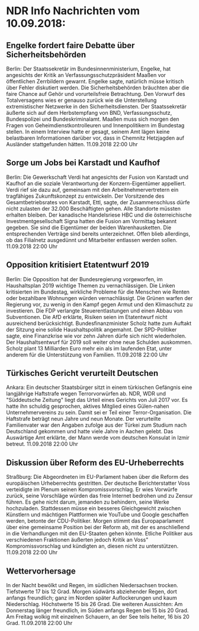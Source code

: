 # NDR Info Nachrichten vom 10.09.2018:


## Engelke fordert faire Debatte über Sicherheitsbehörden
Berlin: Der Staatssekretär im Bundesinnenministerium, Engelke, hat angesichts der Kritik an Verfassungsschutzpräsident Maaßen vor öffentlichen Zerrbildern gewarnt. Engelke sagte, natürlich müsse kritisch über Fehler diskutiert werden. Die Sicherheitsbehörden bräuchten aber die faire Chance auf Gehör und vorurteilsfreie Betrachtung. Den Vorwurf des Totalversagens wies er genauso zurück wie die Unterstellung extremistischer Netzwerke in den Sicherheitsdiensten. Der Staatssekretär äußerte sich auf dem Herbstempfang von BND, Verfassungsschutz, Bundespolizei und Bundeskriminalamt. Maaßen muss sich morgen den Fragen von Geheimdienstkontrolleuren und Innenpolitikern im Bundestag stellen. In einem Interview hatte er gesagt, seinem Amt lägen keine belastbaren Informationen darüber vor, dass in Chemnitz Hetzjagden auf Ausländer stattgefunden hätten. 11.09.2018 22:00 Uhr 

## Sorge um Jobs bei Karstadt und Kaufhof
Berlin: Die Gewerkschaft Verdi hat angesichts der Fusion von Karstadt und Kaufhof an die soziale Verantwortung der Konzern-Eigentümer appelliert. Verdi rief sie dazu auf, gemeinsam mit den Arbeitnehmervertretern ein tragfähiges Zukunftskonzept zu entwickeln. Der Vorsitzende des Gesamtbetriebsrates von Karstadt, Ettl, sagte, der Zusammenschluss dürfe nicht zulasten der 32.000 Beschäftigten gehen. Alle Standorte müssten erhalten bleiben. Der kanadische Handelsriese HBC und die österreichische Investmentgesellschaft Signa hatten die Fusion am  Vormittag bekannt gegeben. Sie sind die Eigentümer der beiden Warenhausketten. Die entsprechenden Verträge sind bereits unterzeichnet. Offen blieb allerdings, ob das Filialnetz ausgedünnt und Mitarbeiter entlassen werden sollen. 11.09.2018 22:00 Uhr 

## Opposition kritisiert Etatentwurf 2019
Berlin: Die Opposition hat der Bundesregierung vorgeworfen, im Haushaltsplan 2019 wichtige Themen zu vernachlässigen. Die Linken kritisierten im Bundestag, wirkliche Probleme für die Menschen wie Renten oder bezahlbare Wohnungen würden vernachlässigt. Die Grünen warfen der Regierung vor, zu wenig in den Kampf gegen Armut und den Klimaschutz zu investieren. Die FDP verlangte Steuerentlastungen und einen Abbau von Subventionen. Die AfD erklärte, Risiken seien im Etatentwurf nicht ausreichend berücksichtigt. Bundesfinanzminister Scholz hatte zum Auftakt der Sitzung eine solide Haushaltspolitik angemahnt. Der SPD-Politiker sagte, eine Finanzkrise wie vor zehn Jahren dürfe sich nicht wiederholen. Der Haushaltsentwurf für 2019 soll weiter ohne neue Schulden auskommen. Scholz plant 13 Milliarden Euro mehr ein als im laufenden Etat, unter anderem für die Unterstützung von Familien. 11.09.2018 22:00 Uhr 

## Türkisches Gericht verurteilt Deutschen
Ankara: Ein deutscher Staatsbürger sitzt in einem türkischen Gefängnis eine langjährige Haftstrafe wegen Terrorvorwürfen ab. NDR, WDR und "Süddeutsche Zeitung" liegt das Urteil eines Gerichts von Juli 2017 vor. Es hatte ihn schuldig gesprochen, aktives Mitglied eines Gülen-nahen Unternehmervereins zu sein. Damit sei er Teil einer Terror-Organisation. Die Haftstrafe beträgt neun Jahre und neun Monate. Der verurteilte Familienvater war den Angaben zufolge aus der Türkei zum Studium nach Deutschland gekommen und hatte viele Jahre in Aachen gelebt. Das Auswärtige Amt erklärte, der Mann werde vom deutschen Konsulat in Izmir betreut. 11.09.2018 22:00 Uhr 

## Diskussion über Reform des EU-Urheberrechts
Straßburg: 	Die Abgeordneten im EU-Parlament haben über die Reform des europäischen Urheberrechts gestritten. Der deutsche Berichterstatter Voss verteidigte im Plenum seinen Kompromissvorschlag. Er wies Vorwürfe zurück, seine Vorschläge würden das freie Internet bedrohen und zu Zensur führen. Es gehe nicht darum, jemanden zu behindern, seine Werke hochzuladen. Stattdessen müsse ein besseres Gleichgewicht zwischen Künstlern und mächtigen Plattformen wie YouTube und Google geschaffen werden, betonte der CDU-Politiker. Morgen stimmt das Europaparlament über eine gemeinsame Position bei der Reform ab, mit der es anschließend in die Verhandlungen mit den EU-Staaten gehen könnte. Etliche Politiker aus verschiedenen Fraktionen äußerten jedoch Kritik an Voss" Kompromissvorschlag und kündigten an, diesen nicht zu unterstützen. 11.09.2018 22:00 Uhr 

## Wettervorhersage
In der Nacht bewölkt und Regen, im südlichen Niedersachsen trocken. Tiefstwerte 17 bis 12 Grad. Morgen südwärts abziehender Regen, dort anfangs freundlich; ganz im Norden später Auflockerungen und kaum Niederschlag. Höchstwerte 15 bis 26 Grad. Die weiteren Aussichten: Am Donnerstag länger freundlich, im Süden anfangs Regen bei 15 bis 20 Grad. Am Freitag wolkig mit einzelnen Schauern, an der See teils heiter, 16 bis 20 Grad. 11.09.2018 22:00 Uhr 

